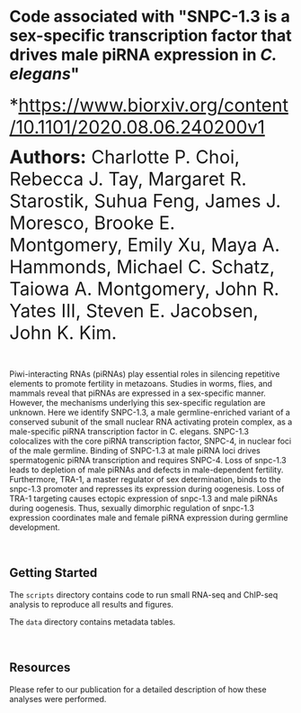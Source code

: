 
# Code associated with "SNPC-1.3 is a sex-specific transcription factor that drives male piRNA expression in _C. elegans_"

<font size="6">*https://www.biorxiv.org/content/10.1101/2020.08.06.240200v1</font>

<font size="6">**Authors:** Charlotte P. Choi, Rebecca J. Tay, Margaret R. Starostik, Suhua Feng, James J. Moresco, Brooke E. Montgomery, Emily Xu, Maya A. Hammonds, Michael C. Schatz, Taiowa A. Montgomery, John R. Yates III, Steven E. Jacobsen, John K. Kim.</font>

<br>

Piwi-interacting RNAs (piRNAs) play essential roles in silencing repetitive elements to promote fertility in metazoans. Studies in worms, flies, and mammals reveal that piRNAs are expressed in a sex-specific manner. However, the mechanisms underlying this sex-specific regulation are unknown. Here we identify SNPC-1.3, a male germline-enriched variant of a conserved subunit of the small nuclear RNA activating protein complex, as a male-specific piRNA transcription factor in C. elegans. SNPC-1.3 colocalizes with the core piRNA transcription factor, SNPC-4, in nuclear foci of the male germline. Binding of SNPC-1.3 at male piRNA loci drives spermatogenic piRNA transcription and requires SNPC-4. Loss of snpc-1.3 leads to depletion of male piRNAs and defects in male-dependent fertility. Furthermore, TRA-1, a master regulator of sex determination, binds to the snpc-1.3 promoter and represses its expression during oogenesis. Loss of TRA-1 targeting causes ectopic expression of snpc-1.3 and male piRNAs during oogenesis. Thus, sexually dimorphic regulation of snpc-1.3 expression coordinates male and female piRNA expression during germline development.

<br>

## Getting Started
The `scripts` directory contains code to run small RNA-seq and ChIP-seq analysis to reproduce all results and figures.  

The `data` directory contains metadata tables.

<br>

## Resources
Please refer to our publication for a detailed description of how these analyses were performed.
